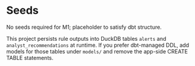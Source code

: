 # Seeds
No seeds required for M1; placeholder to satisfy dbt structure.

This project persists rule outputs into DuckDB tables `alerts` and `analyst_recommendations` at runtime. If you prefer dbt-managed DDL, add models for those tables under `models/` and remove the app-side CREATE TABLE statements.